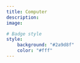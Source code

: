 ```yaml
---
title: Computer
description:
image:

# Badge style
style:
    background: "#2a9d8f"
    color: "#fff"
---
```

